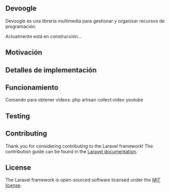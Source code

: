 
## Devoogle

Devoogle es una librería multimedia para gestionar y organizar recursos de programación.

Actualmente está en construcción...

## Motivación


## Detalles de implementación


## Funcionamiento

Comando para obtener vídeos: php artisan collect:video youtube


## Testing


## Contributing

Thank you for considering contributing to the Laravel framework! The contribution guide can be found in the [Laravel documentation](http://laravel.com/docs/contributions).

## License

The Laravel framework is open-sourced software licensed under the [MIT license](http://opensource.org/licenses/MIT).
